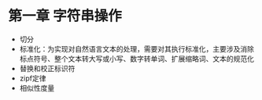 # 第一章 字符串操作

* 切分 
* 标准化：为实现对自然语言文本的处理，需要对其执行标准化，主要涉及消除标点符号、整个文本转大写或小写、数字转单词、扩展缩略词、文本的规范化
* 替换和校正标识符 
* zipf定律 
* 相似性度量 